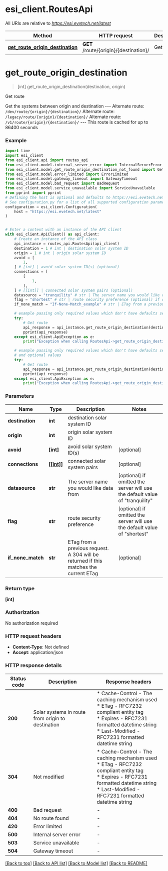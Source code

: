 # esi_client.RoutesApi

All URIs are relative to *https://esi.evetech.net/latest*

Method | HTTP request | Description
------------- | ------------- | -------------
[**get_route_origin_destination**](RoutesApi.md#get_route_origin_destination) | **GET** /route/{origin}/{destination}/ | Get route


# **get_route_origin_destination**
> [int] get_route_origin_destination(destination, origin)

Get route

Get the systems between origin and destination  --- Alternate route: `/dev/route/{origin}/{destination}/`  Alternate route: `/legacy/route/{origin}/{destination}/`  Alternate route: `/v1/route/{origin}/{destination}/`  --- This route is cached for up to 86400 seconds

### Example


```python
import time
import esi_client
from esi_client.api import routes_api
from esi_client.model.internal_server_error import InternalServerError
from esi_client.model.get_route_origin_destination_not_found import GetRouteOriginDestinationNotFound
from esi_client.model.error_limited import ErrorLimited
from esi_client.model.gateway_timeout import GatewayTimeout
from esi_client.model.bad_request import BadRequest
from esi_client.model.service_unavailable import ServiceUnavailable
from pprint import pprint
# Defining the host is optional and defaults to https://esi.evetech.net/latest
# See configuration.py for a list of all supported configuration parameters.
configuration = esi_client.Configuration(
    host = "https://esi.evetech.net/latest"
)


# Enter a context with an instance of the API client
with esi_client.ApiClient() as api_client:
    # Create an instance of the API class
    api_instance = routes_api.RoutesApi(api_client)
    destination = 1 # int | destination solar system ID
    origin = 1 # int | origin solar system ID
    avoid = [
        1,
    ] # [int] | avoid solar system ID(s) (optional)
    connections = [
        [
            1,
        ],
    ] # [[int]] | connected solar system pairs (optional)
    datasource = "tranquility" # str | The server name you would like data from (optional) if omitted the server will use the default value of "tranquility"
    flag = "shortest" # str | route security preference (optional) if omitted the server will use the default value of "shortest"
    if_none_match = "If-None-Match_example" # str | ETag from a previous request. A 304 will be returned if this matches the current ETag (optional)

    # example passing only required values which don't have defaults set
    try:
        # Get route
        api_response = api_instance.get_route_origin_destination(destination, origin)
        pprint(api_response)
    except esi_client.ApiException as e:
        print("Exception when calling RoutesApi->get_route_origin_destination: %s\n" % e)

    # example passing only required values which don't have defaults set
    # and optional values
    try:
        # Get route
        api_response = api_instance.get_route_origin_destination(destination, origin, avoid=avoid, connections=connections, datasource=datasource, flag=flag, if_none_match=if_none_match)
        pprint(api_response)
    except esi_client.ApiException as e:
        print("Exception when calling RoutesApi->get_route_origin_destination: %s\n" % e)
```


### Parameters

Name | Type | Description  | Notes
------------- | ------------- | ------------- | -------------
 **destination** | **int**| destination solar system ID |
 **origin** | **int**| origin solar system ID |
 **avoid** | **[int]**| avoid solar system ID(s) | [optional]
 **connections** | [**[[int]]**]([int].md)| connected solar system pairs | [optional]
 **datasource** | **str**| The server name you would like data from | [optional] if omitted the server will use the default value of "tranquility"
 **flag** | **str**| route security preference | [optional] if omitted the server will use the default value of "shortest"
 **if_none_match** | **str**| ETag from a previous request. A 304 will be returned if this matches the current ETag | [optional]

### Return type

**[int]**

### Authorization

No authorization required

### HTTP request headers

 - **Content-Type**: Not defined
 - **Accept**: application/json


### HTTP response details

| Status code | Description | Response headers |
|-------------|-------------|------------------|
**200** | Solar systems in route from origin to destination |  * Cache-Control - The caching mechanism used <br>  * ETag - RFC7232 compliant entity tag <br>  * Expires - RFC7231 formatted datetime string <br>  * Last-Modified - RFC7231 formatted datetime string <br>  |
**304** | Not modified |  * Cache-Control - The caching mechanism used <br>  * ETag - RFC7232 compliant entity tag <br>  * Expires - RFC7231 formatted datetime string <br>  * Last-Modified - RFC7231 formatted datetime string <br>  |
**400** | Bad request |  -  |
**404** | No route found |  -  |
**420** | Error limited |  -  |
**500** | Internal server error |  -  |
**503** | Service unavailable |  -  |
**504** | Gateway timeout |  -  |

[[Back to top]](#) [[Back to API list]](../README.md#documentation-for-api-endpoints) [[Back to Model list]](../README.md#documentation-for-models) [[Back to README]](../README.md)

